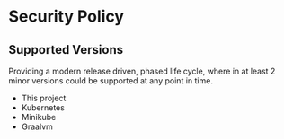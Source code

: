 # Security Policy

## Supported Versions

Providing a modern release driven, phased life cycle, where in at least 2 minor versions could be supported at any point in time. 
* This project
* Kubernetes
* Minikube
* Graalvm
